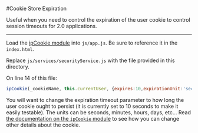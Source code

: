 #Cookie Store Expiration

Useful when you need to control the expiration of the user cookie to control session timeouts for 2.0 applications.

---

Load the [ipCookie module](https://github.com/ivpusic/angular-cookie) into `js/app.js`.  Be sure to reference it in the `index.html`.

Replace `js/services/securityService.js` with the file provided in this directory.

On line 14 of this file:
 
```javascript
ipCookie(_cookieName, this.currentUser, {expires:10,expirationUnit:'seconds'});
```

You will want to change the expiration timeout parameter to how long the user cookie ought to persist (it is currently set to 10 seconds to make it easily testable). The units can be seconds, minutes, hours, days, etc...
Read [the documentation on the `ipCookie` module](https://github.com/ivpusic/angular-cookie/blob/master/README.md) to see how you can change other details about the cookie.

